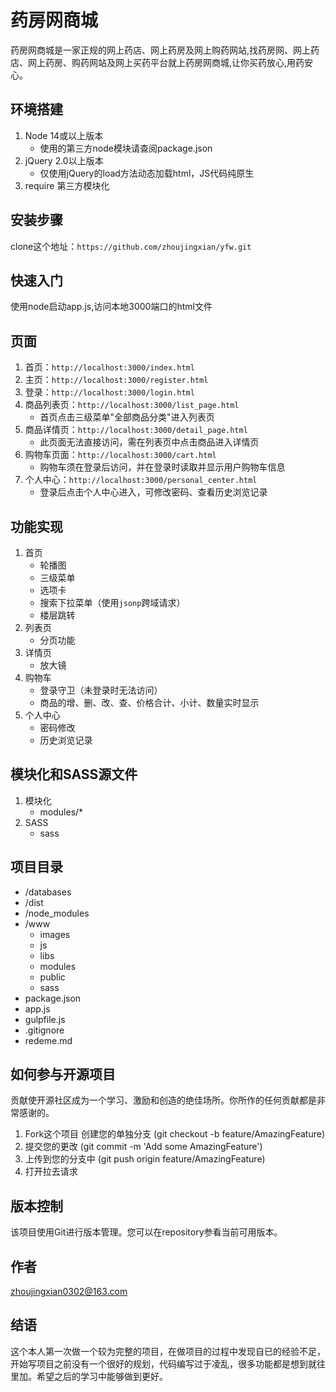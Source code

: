 # 药房网商城
药房网商城是一家正规的网上药店、网上药房及网上购药网站,找药房网、网上药店、网上药房、购药网站及网上买药平台就上药房网商城,让你买药放心,用药安心。

## 环境搭建
1. Node 14或以上版本
   - 使用的第三方node模块请查阅package.json
2. jQuery 2.0以上版本
   - 仅使用jQuery的load方法动态加载html，JS代码纯原生
3. require 第三方模块化

## 安装步骤

clone这个地址：`https://github.com/zhoujingxian/yfw.git`

## 快速入门
使用node启动app.js,访问本地3000端口的html文件

## 页面
1. 首页：`http://localhost:3000/index.html`
2. 主页：`http://localhost:3000/register.html`
3. 登录：`http://localhost:3000/login.html`
4. 商品列表页：`http://localhost:3000/list_page.html`
   - 首页点击三级菜单"全部商品分类"进入列表页
5. 商品详情页：`http://localhost:3000/detail_page.html`
   - 此页面无法直接访问，需在列表页中点击商品进入详情页
6. 购物车页面：`http://localhost:3000/cart.html`
   - 购物车须在登录后访问，并在登录时读取并显示用户购物车信息
7. 个人中心：`http://localhost:3000/personal_center.html`
   - 登录后点击个人中心进入，可修改密码、查看历史浏览记录

## 功能实现
1. 首页
   - 轮播图
   - 三级菜单
   - 选项卡
   - 搜索下拉菜单（使用`jsonp`跨域请求）
   - 楼层跳转
2. 列表页
   - 分页功能
3. 详情页
   - 放大镜
4. 购物车
   - 登录守卫（未登录时无法访问）
   - 商品的增、删、改、查、价格合计、小计、数量实时显示
5. 个人中心
   - 密码修改
   - 历史浏览记录

## 模块化和SASS源文件
1. 模块化
   - modules/*
2. SASS
   - sass

## 项目目录

- /databases
- /dist
- /node_modules
- /www
  - images
  - js
  - libs
  - modules
  - public
  - sass
- package.json
- app.js
- gulpfile.js
- .gitignore
- redeme.md

## 如何参与开源项目
贡献使开源社区成为一个学习、激励和创造的绝佳场所。你所作的任何贡献都是非常感谢的。

1. Fork这个项目
创建您的单独分支 (git checkout -b feature/AmazingFeature)
2. 提交您的更改 (git commit -m 'Add some AmazingFeature')
3. 上传到您的分支中 (git push origin feature/AmazingFeature)
4. 打开拉去请求
   
## 版本控制
该项目使用Git进行版本管理。您可以在repository参看当前可用版本。

## 作者
zhoujingxian0302@163.com

## 结语
这个本人第一次做一个较为完整的项目，在做项目的过程中发现自已的经验不足，开始写项目之前没有一个很好的规划，代码编写过于凌乱，很多功能都是想到就往里加。希望之后的学习中能够做到更好。